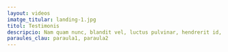 ```yaml
---
layout: videos
imatge_titular: landing-1.jpg
titol: Testimonis
descripcio: Nam quam nunc, blandit vel, luctus pulvinar, hendrerit id, lorem.
paraules_clau: paraula1, paraula2
---
```

